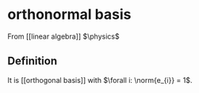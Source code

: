 # orthonormal basis
From [[linear algebra]]
$\physics$
## Definition
It is [[orthogonal basis]] with $\forall i: \norm{e_{i}} = 1$.